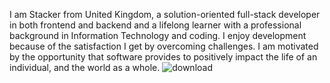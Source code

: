 I am Stacker from United Kingdom, a solution-oriented full-stack developer in both frontend and backend and a lifelong learner with a professional background in Information Technology and coding.
I enjoy development because of the satisfaction I get by overcoming challenges. I am motivated by the opportunity that software provides to positively impact the life of an individual, and the world as a whole.
![download](https://github.com/superstar951220/superstar951220/assets/140625296/e1c8d123-cec9-404b-bbed-fe21a232d03e)

